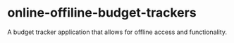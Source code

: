 # online-offiline-budget-trackers
A budget tracker application that allows for offline access and functionality.
